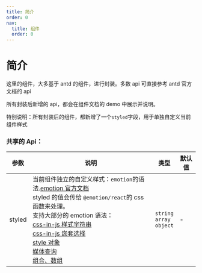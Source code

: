 ```yaml
---
title: 简介
order: 0
nav:
  title: 组件
  order: 0
---
```


# 简介

这里的组件，大多基于 antd 的组件，进行封装。多数 api 可直接参考 antd 官方文档的 api

所有封装后新增的 api，都会在组件文档的 demo 中展示并说明。

特别说明：所有封装后的组件，都新增了一个`styled`字段，用于单独自定义当前组件样式

### 共享的 Api：

| 参数   | 说明                                                                                                                                                                                                                                                                                                                                                                                                                                                                                                                                                                                                                                                                           | 类型                                | 默认值 |
| ------ | ------------------------------------------------------------------------------------------------------------------------------------------------------------------------------------------------------------------------------------------------------------------------------------------------------------------------------------------------------------------------------------------------------------------------------------------------------------------------------------------------------------------------------------------------------------------------------------------------------------------------------------------------------------------------------ | ----------------------------------- | ------ |
| styled | 当前组件独立的自定义样式：`emotion`的语法.<a href="https://emotion.sh/docs/introduction" target="_blank">emotion 官方文档</a><br />styled 的值会传给 `@emotion/react`的 css 函数来处理。<br />支持大部分的 emotion 语法：<br /><a href="https://emotion.sh/docs/css-prop#string-styles" target="_blank">css-in-js 样式字符串</a><br /><a href="https://emotion.sh/docs/nested" target="_blank">css-in-js 嵌套选择</a><br /><a href="https://emotion.sh/docs/object-styles" target="_blank">style 对象</a><br /><a href="https://emotion.sh/docs/media-queries" target="_blank">媒体查询</a><br /><a href="https://emotion.sh/docs/composition" target="_blank">组合、数组 </a> | `string`<br />`array`<br />`object` | -      |
